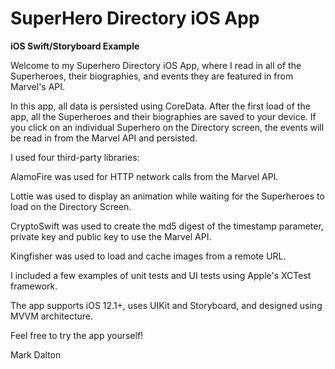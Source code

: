 # SuperHero Directory iOS App
**iOS Swift/Storyboard Example**

Welcome to my Superhero Directory iOS App, where I read in all of the Superheroes, their biographies, and events they are featured in from Marvel's API.

In this app, all data is persisted using CoreData. After the first load of the app, all the Superheroes and their biographies are saved to your device. If you click on an individual Superhero on the Directory screen, the events will be read in from the Marvel API and persisted.

I used four third-party libraries:

AlamoFire was used for HTTP network calls from the Marvel API.

Lottie was used to display an animation while waiting for the Superheroes to load on the Directory Screen.

CryptoSwift was used to create the md5 digest of the timestamp parameter, private key and public key to use the Marvel API.

Kingfisher was used to load and cache images from a remote URL.

I included a few examples of unit tests and UI tests using Apple's XCTest framework.

The app supports iOS 12.1+, uses UIKit and Storyboard, and designed using MVVM architecture.

Feel free to try the app yourself!

Mark Dalton

